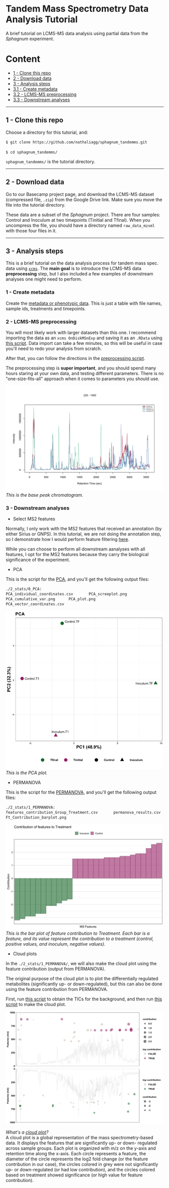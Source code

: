 # Tandem Mass Spectrometry Data Analysis Tutorial

A brief tutorial on LCMS-MS data analysis using partial data from the *Sphagnum* experiment.

# Content

- [1 - Clone this repo](#1---clone-this-repo)
- [2 - Download data](#2---download-data)
- [3 - Analysis steps](#3---analysis_steps)
- [3.1 - Create metadata](#1---create-metadata)
- [3.2 - LCMS-MS preprocessing](#2---lcms---ms-preprocessing)
- [3.3 - Downstream analyses](#3---downstream-analyses)

---
## 1 - Clone this repo

Choose a directory for this tutorial, and:

```
$ git clone https://github.com/nathaliagg/sphagnum_tandemms.git

$ cd sphagnum_tandemms/
```

`sphagnum_tandemms/` is the tutorial directory.

---
## 2 - Download data

Go to our Basecamp project page, and download the LCMS-MS dataset (compressed file, `.zip`) from the Google Drive link. Make sure you move the file into the tutorial directory.

These data are a subset of the *Sphagnum* project. There are four samples: Control and Inoculum at two timepoints (Tinitial and Tfinal). When you uncompress the file, you should have a directory named `raw_data_mzxml` with those four files in it.

---
## 3 - Analysis steps

This is a brief tutorial on the data analysis process for tandem mass spec. data using [`xcms`](https://github.com/sneumann/xcms). The **main goal** is to introduce the LCMS-MS data **preprocessing** step, but I also included a few examples of downstream analyses one might need to perform.

### 1 - Create metadata

Create the [metadata or phenotypic data](./0_metadata/0_make_metadata.ipynb). This is just a table with file names, sample ids, treatments and timepoints.

### 2 - LCMS-MS preprocessing

You will most likely work with larger datasets than this one. I recommend importing the data as an `xcms OnDiskMSnExp` and saving it as an `.RData`  using [this script](./1_preprocessing/0_data_import.Rmd). Data import can take a few minutes, so this will be useful in case you'll need to redo your analysis from scratch.

After that, you can follow the directions in the [preprocessing script](./1_preprocessing/1_pre-processing.Rmd).

The preprocessing step is **super important**, and you should spend many hours staring at your own data, and testing different parameters. There is no "one-size-fits-all" approach when it comes to parameters you should use.

![BPC](./images/BPC_centroided_notAligned.png)
*This is the base peak chromatogram.*

### 3 - Downstream analyses

- Select MS2 features

Normally, I only work with the MS2 features that received an annotation (by either Sirius or GNPS). In this tutorial, we are not doing the annotation step, so I demonstrate how I would perform feature filtering [here](./2_stats/0_data_preparation.ipynb).

While you can choose to perform all downstream aanalyses with all features, I opt for the MS2 features because they carry the biological significance of the experiment.

- PCA

This is the script for the [PCA](./2_stats/0_PCA/0_PCA.Rmd), and you'll get the following output files:

```
./2_stats/0_PCA:
PCA_individual_coordinates.csv	     PCA_screeplot.png
PCA_cumulative_var.png		PCA_plot.png			PCA_vector_coordinates.csv
```

![PCA](./images/PCA_plot.png)
*This is the PCA plot.*

- PERMANOVA

This is the script for the [PERMANOVA](./2_stats/1_PERMANOVA/0_PERMANOVA.Rmd), and you'll get the following output files:

```
./2_stats/1_PERMANOVA:
features_contribution_Group_Treatment.csv       permanova_results.csv
Ft_Contribution_barplot.png
```

![ft_contrib](./images/Ft_Contribution_barplot.png)
*This is the bar plot of feature contribution to Treatment. Each bar is a feature, and its value represent the contribution to a treatment (control, positive values, and inoculum, negative values).*

- Cloud plots

In the `./2_stats/1_PERMANOVA/`, we will also make the cloud plot using the feature contribution (output from PERMANOVA).

The original purpose of the cloud plot is to plot the differentially regulated metabolites (significantly up- or down-regulated), but this can also be done using the feature contribution from PERMANOVA.

First, run [this script](./2_stats/1_PERMANOVA/1_TIC_CloudPlots.Rmd) to obtain the TICs for the background, and then run [this script](./2_stats/1_PERMANOVA/2_CloudPlot_Treatment.Rmd) to make the cloud plot.

![cloud](./images/CloudPlot__Control_vs_Inoculum.png)

*What's a [cloud plot](https://pubs.acs.org/doi/10.1021/ac3029745)?*  
A cloud plot is a global representation of the mass spectrometry-based data. It displays the features that are significantly up- or down- regulated across sample groups. Each plot is organized with m/z on the y-axis and retention time along the x-axis. Each circle represents a feature, the diameter of the circle represents the log2 fold change (or the feature contribution in our case), the circles colored in grey were not significantly up- or down-regulated (or had low contribution), and the circles colored based on treatment showed significance (or high value for feature contribution).
